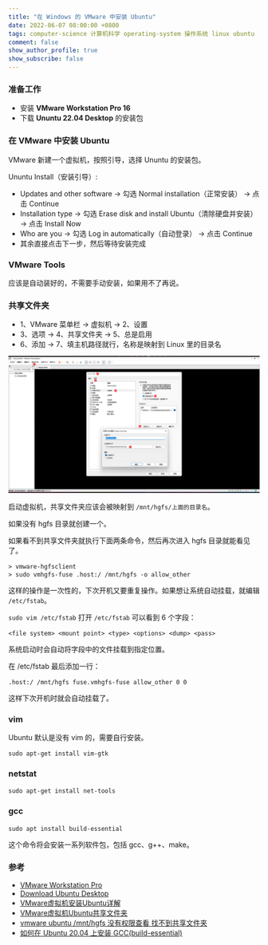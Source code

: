 ```yaml
---
title: "在 Windows 的 VMware 中安装 Ubuntu"
date: 2022-06-07 08:00:00 +0800
tags: computer-science 计算机科学 operating-system 操作系统 linux ubuntu
comment: false
show_author_profile: true
show_subscribe: false
---
```


### 准备工作

- 安装 **VMware Workstation Pro 16**
- 下载 **Ununtu 22.04 Desktop** 的安装包

### 在 VMware 中安装 Ubuntu

VMware 新建一个虚拟机，按照引导，选择 Ununtu 的安装包。

Ununtu Install（安装引导）:

- Updates and other software -> 勾选 Normal installation（正常安装） -> 点击 Continue
- Installation type -> 勾选 Erase disk and install Ubuntu（清除硬盘并安装） -> 点击 Install Now
- Who are you -> 勾选 Log in automatically（自动登录） -> 点击 Continue
- 其余直接点击下一步，然后等待安装完成

### VMware Tools

应该是自动装好的，不需要手动安装，如果用不了再说。

### 共享文件夹

- 1、VMware 菜单栏 -> 虚拟机 -> 2、设置
- 3、选项 -> 4、共享文件夹 -> 5、总是启用
- 6、添加 -> 7、填主机路径就行，名称是映射到 Linux 里的目录名

<div style="text-align: center; margin: 5px auto">
<img src="/image/computer-science/operating-system/linux/ubuntu/vmware-shared-folders.png">
</div>

启动虚拟机，共享文件夹应该会被映射到 `/mnt/hgfs/上面的目录名`。

如果没有 hgfs 目录就创建一个。

如果看不到共享文件夹就执行下面两条命令，然后再次进入 hgfs 目录就能看见了。

```
> vmware-hgfsclient
> sudo vmhgfs-fuse .host:/ /mnt/hgfs -o allow_other
```

这样的操作是一次性的，下次开机又要重复操作。如果想让系统自动挂载，就编辑 `/etc/fstab`。

`sudo vim /etc/fstab` 打开 `/etc/fstab` 可以看到 6 个字段：

```
<file system> <mount point> <type> <options> <dump> <pass>
```

系统启动时会自动将字段中的文件挂载到指定位置。

在 /etc/fstab 最后添加一行：

```
.host:/ /mnt/hgfs fuse.vmhgfs-fuse allow_other 0 0
```

这样下次开机时就会自动挂载了。

### vim

Ubuntu 默认是没有 vim 的，需要自行安装。

```
sudo apt-get install vim-gtk
```

### netstat

```
sudo apt-get install net-tools
```

### gcc

```
sudo apt install build-essential
```

这个命令将会安装一系列软件包，包括 gcc、g++、make。

### 参考

- [VMware Workstation Pro](https://www.vmware.com/products/workstation-pro.html)
- [Download Ubuntu Desktop](https://ubuntu.com/download/desktop)
- [VMware虚拟机安装Ubuntu详解](https://zhuanlan.zhihu.com/p/477725832)
- [VMware虚拟机Ubuntu共享文件夹](https://blog.csdn.net/qq_16763983/article/details/121086240)
- [vmware ubuntu /mnt/hgfs 没有权限查看 找不到共享文件夹](http://dljz.nicethemes.cn/news/show-340389.html)
- [如何在 Ubuntu 20.04 上安装 GCC(build-essential)](https://blog.csdn.net/chiunbill/article/details/121803697)